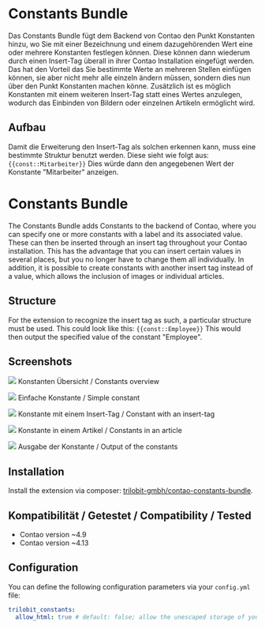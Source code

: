 Constants Bundle
==============================================

Das Constants Bundle fügt dem Backend von Contao den Punkt Konstanten hinzu, wo Sie mit einer Bezeichnung und einem dazugehörenden Wert eine oder mehrere Konstanten festlegen können. Diese können dann wiederum durch einen Insert-Tag überall in ihrer Contao Installation eingefügt werden. Das hat den Vorteil das Sie bestimmte Werte an mehreren Stellen einfügen können, sie aber nicht mehr alle einzeln ändern müssen, sondern dies nun über den Punkt Konstanten machen könne. Zusätzlich ist es möglich Konstanten mit einem weiteren Insert-Tag statt eines Wertes anzulegen, wodurch das Einbinden von Bildern oder einzelnen Artikeln ermöglicht wird.


Aufbau
------

Damit die Erweiterung den Insert-Tag als solchen erkennen kann, muss eine bestimmte Struktur benutzt werden. Diese sieht wie folgt aus:
```{{const::Mitarbeiter}}```
Dies würde dann den angegebenen Wert der Konstante "Mitarbeiter" anzeigen.


Constants Bundle
==============================================

The Constants Bundle adds Constants to the backend of Contao, where you can specify one or more constants with a label and its associated value. These can then be inserted through an insert tag throughout your Contao installation. This has the advantage that you can insert certain values in several places, but you no longer have to change them all individually. In addition, it is possible to create constants with another insert tag instead of a value, which allows the inclusion of images or individual articles.


Structure
---------

For the extension to recognize the insert tag as such, a particular structure must be used. This could look like this:
```{{const::Employee}}```
This would then output the specified value of the constant "Employee".


Screenshots
-----------
![](docs/images/constants_backend.png)
Konstanten Übersicht / Constants overview

![](docs/images/mitarbeiter.png)
Einfache Konstante / Simple constant

![](docs/images/article2.png)
Konstante mit einem Insert-Tag / Constant with an insert-tag

![](docs/images/constants_eingabe.png)
Konstante in einem Artikel / Constants in an article

![](docs/images/constants_ausgabe.png)
Ausgabe der Konstante / Output of the constants


Installation
------------


Install the extension via composer: [trilobit-gmbh/contao-constants-bundle](https://packagist.org/packages/trilobit-gmbh/contao-constants-bundle).

Kompatibilität / Getestet / Compatibility / Tested
--------------------------------------------------

- Contao version ~4.9
- Contao version ~4.13

Configuration
-------------

You can define the following configuration parameters via your `config.yml` file:

```yaml
trilobit_constants:
  allow_html: true # default: false; allow the unescaped storage of your html-based constants
```
